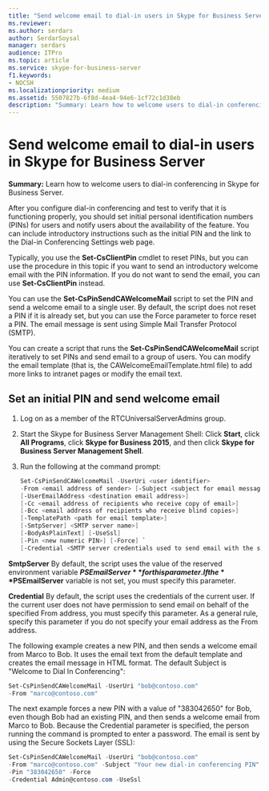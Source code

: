 ```yaml
---
title: "Send welcome email to dial-in users in Skype for Business Server"
ms.reviewer: 
ms.author: serdars
author: SerdarSoysal
manager: serdars
audience: ITPro
ms.topic: article
ms.service: skype-for-business-server
f1.keywords:
- NOCSH
ms.localizationpriority: medium
ms.assetid: 5507827b-6f8d-4ea4-94e6-1cf72c1d38eb
description: "Summary: Learn how to welcome users to dial-in conferencing in Skype for Business Server."
---
```


# Send welcome email to dial-in users in Skype for Business Server
 
**Summary:** Learn how to welcome users to dial-in conferencing in Skype for Business Server.
  
After you configure dial-in conferencing and test to verify that it is functioning properly, you should set initial personal identification numbers (PINs) for users and notify users about the availability of the feature. You can include introductory instructions such as the initial PIN and the link to the Dial-in Conferencing Settings web page. 
  
Typically, you use the **Set-CsClientPin** cmdlet to reset PINs, but you can use the procedure in this topic if you want to send an introductory welcome email with the PIN information. If you do not want to send the email, you can use **Set-CsClientPin** instead.
  
You can use the **Set-CsPinSendCAWelcomeMail** script to set the PIN and send a welcome email to a single user. By default, the script does not reset a PIN if it is already set, but you can use the Force parameter to force reset a PIN. The email message is sent using Simple Mail Transfer Protocol (SMTP).
  
You can create a script that runs the **Set-CsPinSendCAWelcomeMail** script iteratively to set PINs and send email to a group of users. You can modify the email template (that is, the CAWelcomeEmailTemplate.html file) to add more links to intranet pages or modify the email text.
  


## Set an initial PIN and send welcome email

1. Log on as a member of the RTCUniversalServerAdmins group.
    
2. Start the Skype for Business Server Management Shell: Click **Start**, click **All Programs**, click **Skype for Business 2015**, and then click **Skype for Business Server Management Shell**.
    
3. Run the following at the command prompt:
    
   ```PowerShell
   Set-CsPinSendCAWelcomeMail -UserUri <user identifier>
   -From <email address of sender> [-Subject <subject for email message>]
   [-UserEmailAddress <destination email address>]
   [-Cc <email address of recipients who receive copy of email>]
   [-Bcc <email address of recipients who receive blind copies>]
   [-TemplatePath <path for email template>]
   [-SmtpServer] <SMTP server name>]
   [-BodyAsPlainText] [-UseSsl]
   [-Pin <new numeric PIN>] [-Force] `
   [-Credential <SMTP server credentials used to send email with the specified From address>]
   ```

**SmtpServer** By default, the script uses the value of the reserved environment variable **$PSEmailServer** for this parameter. If the **$PSEmailServer** variable is not set, you must specify this parameter.
    
**Credential** By default, the script uses the credentials of the current user. If the current user does not have permission to send email on behalf of the specified From address, you must specify this parameter. As a general rule, specify this parameter if you do not specify your email address as the From address.
    
The following example creates a new PIN, and then sends a welcome email from Marco to Bob. It uses the email text from the default template and creates the email message in HTML format. The default Subject is "Welcome to Dial In Conferencing":
  
```PowerShell
Set-CsPinSendCAWelcomeMail -UserUri "bob@contoso.com"
-From "marco@contoso.com"
```

The next example forces a new PIN with a value of "383042650" for Bob, even though Bob had an existing PIN, and then sends a welcome email from Marco to Bob. Because the Credential parameter is specified, the person running the command is prompted to enter a password. The email is sent by using the Secure Sockets Layer (SSL):
  
```PowerShell
Set-CsPinSendCAWelcomeMail -UserUri "bob@contoso.com"
-From "marco@contoso.com" -Subject "Your new dial-in conferencing PIN"
-Pin "383042650" -Force
-Credential Admin@contoso.com -UseSsl
```
